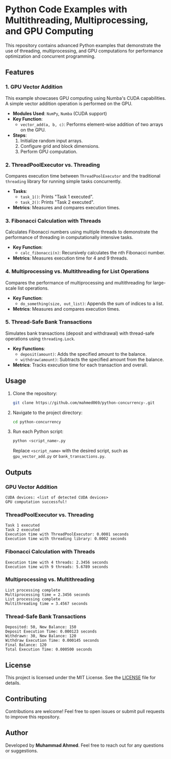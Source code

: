 # Python Code Examples with Multithreading, Multiprocessing, and GPU Computing

This repository contains advanced Python examples that demonstrate the use of threading, multiprocessing, and GPU computations for performance optimization and concurrent programming.

## Features

### 1. GPU Vector Addition
This example showcases GPU computing using Numba's CUDA capabilities. A simple vector addition operation is performed on the GPU.

- **Modules Used**: `NumPy`, `Numba` (CUDA support)
- **Key Function**:
  - `vector_add(a, b, c)`: Performs element-wise addition of two arrays on the GPU.
- **Steps**:
  1. Initialize random input arrays.
  2. Configure grid and block dimensions.
  3. Perform GPU computation.

### 2. ThreadPoolExecutor vs. Threading
Compares execution time between `ThreadPoolExecutor` and the traditional `threading` library for running simple tasks concurrently.

- **Tasks**:
  - `task_1()`: Prints "Task 1 executed".
  - `task_2()`: Prints "Task 2 executed".
- **Metrics**: Measures and compares execution times.

### 3. Fibonacci Calculation with Threads
Calculates Fibonacci numbers using multiple threads to demonstrate the performance of threading in computationally intensive tasks.

- **Key Function**:
  - `calc_fibonacci(n)`: Recursively calculates the nth Fibonacci number.
- **Metrics**: Measures execution time for 4 and 9 threads.

### 4. Multiprocessing vs. Multithreading for List Operations
Compares the performance of multiprocessing and multithreading for large-scale list operations.

- **Key Function**:
  - `do_something(size, out_list)`: Appends the sum of indices to a list.
- **Metrics**: Measures and compares execution times.

### 5. Thread-Safe Bank Transactions
Simulates bank transactions (deposit and withdrawal) with thread-safe operations using `threading.Lock`.

- **Key Functions**:
  - `deposit(amount)`: Adds the specified amount to the balance.
  - `withdraw(amount)`: Subtracts the specified amount from the balance.
- **Metrics**: Tracks execution time for each transaction and overall.

## Usage

1. Clone the repository:
   ```bash
   git clone https://github.com/mahmed069/python-concurrency-.git
   ```

2. Navigate to the project directory:
   ```bash
   cd python-concurrency
   ```

3. Run each Python script:
   ```bash
   python <script_name>.py
   ```
   Replace `<script_name>` with the desired script, such as `gpu_vector_add.py` or `bank_transactions.py`.

## Outputs

### GPU Vector Addition
```plaintext
CUDA devices: <list of detected CUDA devices>
GPU computation successful!
```

### ThreadPoolExecutor vs. Threading
```plaintext
Task 1 executed
Task 2 executed
Execution time with ThreadPoolExecutor: 0.0001 seconds
Execution time with threading library: 0.0002 seconds
```

### Fibonacci Calculation with Threads
```plaintext
Execution time with 4 threads: 2.3456 seconds
Execution time with 9 threads: 5.6789 seconds
```

### Multiprocessing vs. Multithreading
```plaintext
List processing complete
Multiprocessing time = 2.3456 seconds
List processing complete
Multithreading time = 3.4567 seconds
```

### Thread-Safe Bank Transactions
```plaintext
Deposited: 50, New Balance: 150
Deposit Execution Time: 0.000123 seconds
Withdrawn: 30, New Balance: 120
Withdraw Execution Time: 0.000145 seconds
Final Balance: 120
Total Execution Time: 0.000500 seconds
```

## License

This project is licensed under the MIT License. See the [LICENSE](LICENSE) file for details.

## Contributing

Contributions are welcome! Feel free to open issues or submit pull requests to improve this repository.

## Author

Developed by **Muhammad Ahmed**. Feel free to reach out for any questions or suggestions.
